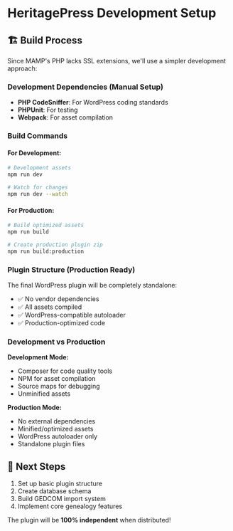 # HeritagePress Development Setup

## 🏗️ Build Process

Since MAMP's PHP lacks SSL extensions, we'll use a simpler development approach:

### Development Dependencies (Manual Setup)

- **PHP CodeSniffer**: For WordPress coding standards
- **PHPUnit**: For testing
- **Webpack**: For asset compilation

### Build Commands

#### For Development:

```bash
# Development assets
npm run dev

# Watch for changes
npm run dev --watch
```

#### For Production:

```bash
# Build optimized assets
npm run build

# Create production plugin zip
npm run build:production
```

### Plugin Structure (Production Ready)

The final WordPress plugin will be completely standalone:

- ✅ No vendor dependencies
- ✅ All assets compiled
- ✅ WordPress-compatible autoloader
- ✅ Production-optimized code

### Development vs Production

**Development Mode:**

- Composer for code quality tools
- NPM for asset compilation
- Source maps for debugging
- Unminified assets

**Production Mode:**

- No external dependencies
- Minified/optimized assets
- WordPress autoloader only
- Standalone plugin files

## 🎯 Next Steps

1. Set up basic plugin structure
2. Create database schema
3. Build GEDCOM import system
4. Implement core genealogy features

The plugin will be **100% independent** when distributed!
